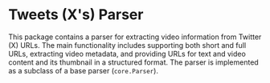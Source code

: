 # Tweets (X's) Parser
This package contains a parser for extracting video information from Twitter (X) URLs. The main functionality includes supporting both short and full URLs, extracting video metadata, and providing URLs for text and video content and its thumbnail in a structured format. The parser is implemented as a subclass of a base parser (`core.Parser`).
